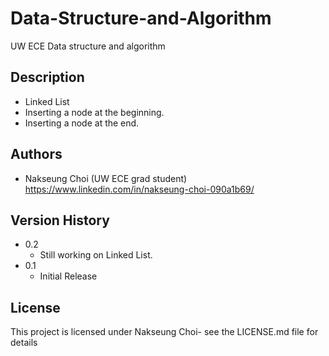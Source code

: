 # Data-Structure-and-Algorithm

UW ECE Data structure and algorithm

## Description

* Linked List
* Inserting a node at the beginning.
* Inserting a node at the end.

## Authors

* Nakseung Choi (UW ECE grad student) https://www.linkedin.com/in/nakseung-choi-090a1b69/

## Version History

* 0.2
    * Still working on Linked List.
* 0.1
    * Initial Release

## License

This project is licensed under Nakseung Choi- see the LICENSE.md file for details
